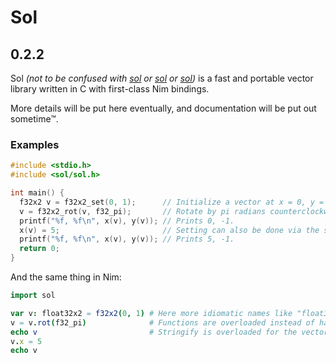 # Sol
## 0.2.2

Sol *(not to be confused with [sol](https://github.com/ThePhD/sol2) or [sol](https://github.com/Rapptz/sol)
or [sol](https://github.com/solus-project/sol))* is a fast and portable vector library written in C with first-class Nim bindings.

More details will be put here eventually, and documentation will be put out sometime™.

### Examples

```C
#include <stdio.h>
#include <sol/sol.h>

int main() {
  f32x2 v = f32x2_set(0, 1);      // Initialize a vector at x = 0, y = 1.
  v = f32x2_rot(v, f32_pi);       // Rotate by pi radians counterclockwise. (180 degrees.)
  printf("%f, %f\n", x(v), y(v)); // Prints 0, -1.
  x(v) = 5;                       // Setting can also be done via the scalar accessor; it is a macro, not a function.
  printf("%f, %f\n", x(v), y(v)); // Prints 5, -1.
  return 0;
}
```

And the same thing in Nim:

```Nim
import sol

var v: float32x2 = f32x2(0, 1) # Here more idiomatic names like "float32x2" are used for types. "f32x2" is analogous to "f32x2_set".
v = v.rot(f32_pi)              # Functions are overloaded instead of having the type name in them, for brevity.
echo v                         # Stringify is overloaded for the vector types; no need to format.
v.x = 5
echo v
```
